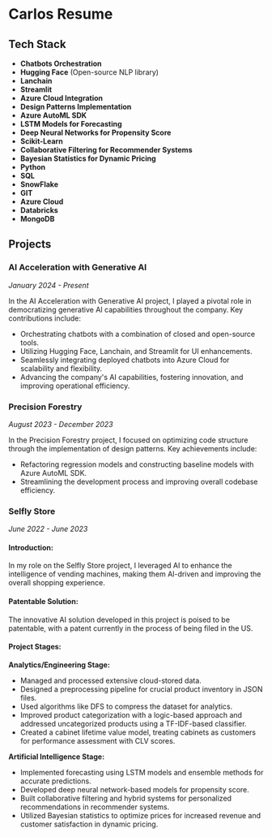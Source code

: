 # Carlos Resume

## Tech Stack
- **Chatbots Orchestration**
- **Hugging Face** (Open-source NLP library)
- **Lanchain**
- **Streamlit**
- **Azure Cloud Integration**
- **Design Patterns Implementation**
- **Azure AutoML SDK**
- **LSTM Models for Forecasting**
- **Deep Neural Networks for Propensity Score**
- **Scikit-Learn**
- **Collaborative Filtering for Recommender Systems**
- **Bayesian Statistics for Dynamic Pricing**
- **Python**
- **SQL**
- **SnowFlake**
- **GIT**
- **Azure Cloud**
- **Databricks**
- **MongoDB**

## Projects

### AI Acceleration with Generative AI
*January 2024 - Present*

In the AI Acceleration with Generative AI project, I played a pivotal role in democratizing generative AI capabilities throughout the company. Key contributions include:
- Orchestrating chatbots with a combination of closed and open-source tools.
- Utilizing Hugging Face, Lanchain, and Streamlit for UI enhancements.
- Seamlessly integrating deployed chatbots into Azure Cloud for scalability and flexibility.
- Advancing the company's AI capabilities, fostering innovation, and improving operational efficiency.

### Precision Forestry
*August 2023 - December 2023*

In the Precision Forestry project, I focused on optimizing code structure through the implementation of design patterns. Key achievements include:
- Refactoring regression models and constructing baseline models with Azure AutoML SDK.
- Streamlining the development process and improving overall codebase efficiency.

### Selfly Store
*June 2022 - June 2023*

#### Introduction:
In my role on the Selfly Store project, I leveraged AI to enhance the intelligence of vending machines, making them AI-driven and improving the overall shopping experience.

#### Patentable Solution:
The innovative AI solution developed in this project is poised to be patentable, with a patent currently in the process of being filed in the US.

#### Project Stages:

**Analytics/Engineering Stage:**
- Managed and processed extensive cloud-stored data.
- Designed a preprocessing pipeline for crucial product inventory in JSON files.
- Used algorithms like DFS to compress the dataset for analytics.
- Improved product categorization with a logic-based approach and addressed uncategorized products using a TF-IDF-based classifier.
- Created a cabinet lifetime value model, treating cabinets as customers for performance assessment with CLV scores.

**Artificial Intelligence Stage:**
- Implemented forecasting using LSTM models and ensemble methods for accurate predictions.
- Developed deep neural network-based models for propensity score.
- Built collaborative filtering and hybrid systems for personalized recommendations in recommender systems.
- Utilized Bayesian statistics to optimize prices for increased revenue and customer satisfaction in dynamic pricing.
